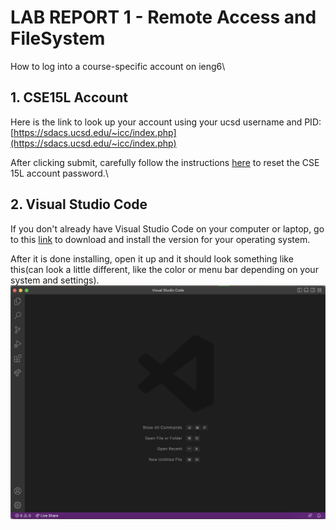 # LAB REPORT 1 - Remote Access and FileSystem
How to log into a course-specific account on ieng6\
## **1. CSE15L Account**
Here is the link to look up your account using your ucsd username and PID: [https://sdacs.ucsd.edu/~icc/index.php](https://sdacs.ucsd.edu/~icc/index.php)

After clicking submit, carefully follow the instructions [here](https://drive.google.com/file/d/17IDZn8Qq7Q0RkYMxdiIR0o6HJ3B5YqSW/view?usp=share_link) to reset the CSE 15L account password.\

## **2. Visual Studio Code**
If you don't already have Visual Studio Code on your computer or laptop, go to this [link](https://code.visualstudio.com) to download and install the version for your operating system.

After it is done installing, open it up and it should look something like this(can look a little different, like the color or menu bar depending on your system and settings).
![Image](vsc-screenshot.png)
